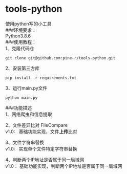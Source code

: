 # tools-python
使用python写的小工具  
###环境要求：  
Python3.8.6  
###使用教程：  
1、克隆代码仓  
```
git clone git@github.com:pine-r/tools-python.git
```  
2、安装第三方库  
```
pip install -r requirements.txt  
```
3、运行main.py文件
```
python main.py
```

###功能描述  
1、网络爬虫和信息提取  
  
2、文件差异比对 FileCompare   
v1.0: &nbsp;&nbsp;基础功能实现，文件**上传**比对  
  
3、文件字符串替换  
v1.0: &nbsp;&nbsp;实现单个文件特定字符串替换
  
4、判断两个IP地址是否属于同一局域网  
v1.0： 基础功能实现，判断两个IP地址是否属于同一局域网  